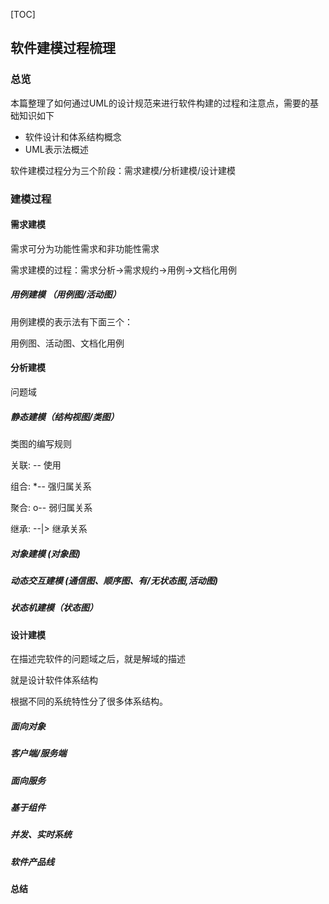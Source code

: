[TOC]

## 软件建模过程梳理

### 总览

本篇整理了如何通过UML的设计规范来进行软件构建的过程和注意点，需要的基础知识如下

- 软件设计和体系结构概念
- UML表示法概述

软件建模过程分为三个阶段：需求建模/分析建模/设计建模

### 建模过程

#### 需求建模

需求可分为功能性需求和非功能性需求

需求建模的过程：需求分析->需求规约->用例->文档化用例

##### 用例建模 （用例图/活动图）

用例建模的表示法有下面三个：

用例图、活动图、文档化用例

#### 分析建模

问题域

##### 静态建模（结构视图/类图）

类图的编写规则   

关联: -- 使用

组合: *-- 强归属关系

聚合: o-- 弱归属关系

继承: --|> 继承关系

##### 对象建模  (对象图)　

##### 动态交互建模 (通信图、顺序图、有/无状态图,活动图)

##### 状态机建模（状态图）

#### 设计建模

在描述完软件的问题域之后，就是解域的描述

就是设计软件体系结构

根据不同的系统特性分了很多体系结构。

##### 面向对象

##### 客户端/服务端

##### 面向服务

##### 基于组件

##### 并发、实时系统

##### 软件产品线

#### 总结

#### 




